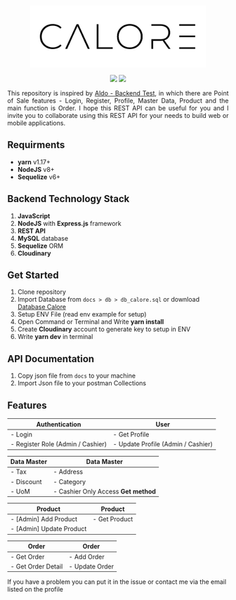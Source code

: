 <p align="center">
  <img width="400" height="141" src="https://raw.githubusercontent.com/Derida23/Calore-Backend/production/docs/readme/calore.jpg">
</p>
<p align="center">
    <img src="https://img.shields.io/badge/-Backend-blue?style=for-the-badge&logo=">
    <img src="https://img.shields.io/badge/-javascript-yellow?style=for-the-badge&logo=">
</p>

<p align="justify">
This repository is inspired by <a href="https://github.com/aldoignatachandra/technical-test-be-developer">Aldo - Backend Test</a>, in which there are Point of Sale features - Login, Register, Profile, Master Data, Product and the main function is Order. I hope this REST API can be useful for you and I invite you to collaborate using this REST API for your needs to build web or mobile applications.
</p>


## Requirments
- **yarn** v1.17+
- **NodeJS** v8+
- **Sequelize** v6+

## Backend Technology Stack
1. **JavaScript**
2. **NodeJS** with **Express.js** framework
3. **REST API**
4. **MySQL** database
5. **Sequelize** ORM
6. **Cloudinary** 

## Get Started
1. Clone repository
2. Import Database from `docs > db > db_calore.sql` or download [Database Calore](https://github.com/Derida23/Calore-Backend/tree/production/docs/db)
3. Setup ENV File (read env example for setup)
4. Open Command or Terminal and Write **yarn install**
5. Create **Cloudinary** account to generate key to setup in ENV
6. Write **yarn dev** in terminal


## API Documentation
1. Copy json file from `docs` to your machine
2. Import Json file to your postman Collections

## Features
| Authentication | User |
| --- | --- |
| - Login | - Get Profile |
| - Register Role (Admin / Cashier) | - Update Profile (Admin / Cashier) |

 
| Data Master | Data Master |
| --- | --- |
| - Tax | - Address |
| - Discount | - Category |
| - UoM |  - Cashier Only Access <b>Get method</b> |


| Product | Product |
| --- | --- |
| - [Admin] Add Product | - Get Product |
| - [Admin] Update Product |  |


| Order | Order |
| --- | --- |
| - Get Order | - Add Order |
| - Get Order Detail | - Update Order |

If you have a problem you can put it in the issue or contact me via the email listed on the profile
